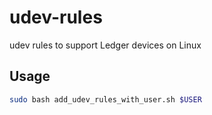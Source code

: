 # udev-rules
udev rules to support Ledger devices on Linux
## Usage
``` bash
sudo bash add_udev_rules_with_user.sh $USER
```
